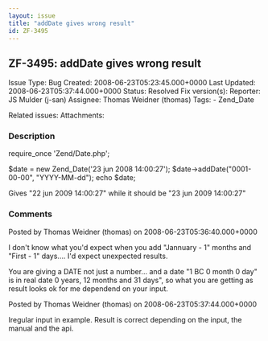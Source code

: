 ```yaml
---
layout: issue
title: "addDate gives wrong result"
id: ZF-3495
---
```


ZF-3495: addDate gives wrong result
-----------------------------------

 Issue Type: Bug Created: 2008-06-23T05:23:45.000+0000 Last Updated: 2008-06-23T05:37:44.000+0000 Status: Resolved Fix version(s): 
 Reporter:  JS Mulder (j-san)  Assignee:  Thomas Weidner (thomas)  Tags: - Zend\_Date
 
 Related issues: 
 Attachments: 
### Description

require\_once 'Zend/Date.php';

$date = new Zend\_Date('23 jun 2008 14:00:27'); $date->addDate("0001-00-00", "YYYY-MM-dd"); echo $date;

Gives "22 jun 2009 14:00:27" while it should be "23 jun 2009 14:00:27"

 

 

### Comments

Posted by Thomas Weidner (thomas) on 2008-06-23T05:36:40.000+0000

I don't know what you'd expect when you add "Jannuary - 1" months and "First - 1" days.... I'd expect unexpected results.

You are giving a DATE not just a number... and a date "1 BC 0 month 0 day" is in real date 0 years, 12 months and 31 days", so what you are getting as result looks ok for me dependend on your input.

 

 

Posted by Thomas Weidner (thomas) on 2008-06-23T05:37:44.000+0000

Iregular input in example. Result is correct depending on the input, the manual and the api.

 

 